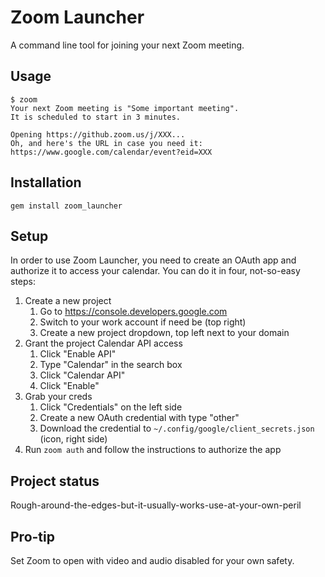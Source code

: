 # Zoom Launcher

A command line tool for joining your next Zoom meeting.

## Usage

```
$ zoom
Your next Zoom meeting is "Some important meeting".
It is scheduled to start in 3 minutes.

Opening https://github.zoom.us/j/XXX...
Oh, and here's the URL in case you need it: https://www.google.com/calendar/event?eid=XXX
```

## Installation

`gem install zoom_launcher`

## Setup

In order to use Zoom Launcher, you need to create an OAuth app and authorize it to access your calendar. You can do it in four, not-so-easy steps:

1. Create a new project
    1. Go to https://console.developers.google.com
    2. Switch to your work account if need be (top right)
    3. Create a new project dropdown, top left next to your domain
2. Grant the project Calendar API access
    1. Click "Enable API"
    2. Type "Calendar" in the search box
    3. Click "Calendar API"
    4. Click "Enable"
3. Grab your creds
    1. Click "Credentials" on the left side
    2. Create a new OAuth credential with type "other"
    3. Download the credential to `~/.config/google/client_secrets.json` (icon, right side)
4. Run `zoom auth` and follow the instructions to authorize the app

## Project status

Rough-around-the-edges-but-it-usually-works-use-at-your-own-peril

## Pro-tip

Set Zoom to open with video and audio disabled for your own safety.
